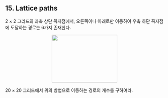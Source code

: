 ## 15. Lattice paths

2 &times; 2 그리드의 좌측 상단 꼭지점에서, 오른쪽이나 아래로만 이동하여 우측 하단 꼭지점에 도달하는 경로는 6가지 존재한다.

<p align="center">
  <img src="https://projecteuler.net/project/images/p015.png" width="208" height="151">
</p>

20 &times; 20 그리드에서 위의 방법으로 이동하는 경로의 개수를 구하여라.
